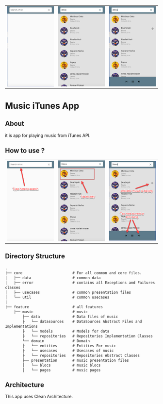 <div style="text-align: center">
    <table>
        <tr>
             <td style="text-align: center">
                 <img src="/screenshoot/1.png" width="200"/>
             </td>
             <td style="text-align: center">
                 <img src="/screenshoot/2.png" width="200"/>
             </td>
             <td style="text-align: center">
                 <img src="/screenshoot/3.png" width="200"/>
             </td>
        </tr>  
    </table>
</div>

# Music iTunes App

## About

it is app for playing music from iTunes API.

## How to use ?

<div style="text-align: center">
    <table>
        <tr>
             <td style="text-align: center">
                 <img src="/screenshoot/use1.png" width="200"/>
             </td>
             <td style="text-align: center">
                 <img src="/screenshoot/use2.png" width="200"/>
             </td>
             <td style="text-align: center">
                 <img src="/screenshoot/use3.png" width="200"/>
             </td>
        </tr>  
    </table>
</div>


## Directory Structure

    .
    ├── core                       # For all common and core files.
    │   ├── data                   # common data
    │   ├── error                  # contains all Exceptions and Failures classes
    │   ├── usecases               # common presentation files
    │   └── util                   # common usecases
    |
    ├── feature                    # all features
        ├── music                  # music
            ├── data               # Data files of music
            ├   └── datasources    # DataSources Abstract Files and Implementations
            ├   └── models         # Models for data
            ├   └── repositories   # Repositories Implementation Classes
            └── domain             # Domain
            ├   └── entities       # Entities For music
            ├   └── usecases       # Usecases of music
            ├   └── repositories   # Repositories Abstract Classes
            ├── presentation       # music presentation files
            │   └── blocs          # music blocs
            │   └── pages          # music pages

## Architecture

This app uses Clean Architecture.
